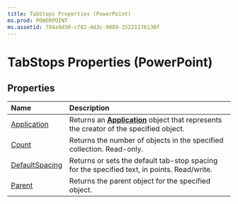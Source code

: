 ```yaml
---
title: TabStops Properties (PowerPoint)
ms.prod: POWERPOINT
ms.assetid: 784a9d30-cf82-4d3c-9089-35221176130f
---
```



# TabStops Properties (PowerPoint)

## Properties



|**Name**|**Description**|
|:-----|:-----|
|[Application](tabstops-application-property-powerpoint.md)|Returns an  **[Application](application-object-powerpoint.md)** object that represents the creator of the specified object.|
|[Count](tabstops-count-property-powerpoint.md)|Returns the number of objects in the specified collection. Read-only.|
|[DefaultSpacing](tabstops-defaultspacing-property-powerpoint.md)|Returns or sets the default tab-stop spacing for the specified text, in points. Read/write.|
|[Parent](tabstops-parent-property-powerpoint.md)|Returns the parent object for the specified object.|

